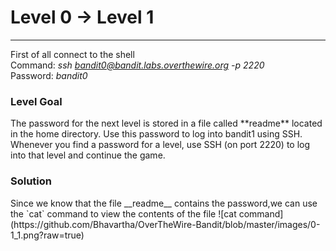 <h1>Level 0 → Level 1</h1><hr>

First of all connect to the shell<br>
Command: _ssh bandit0@bandit.labs.overthewire.org -p 2220_<br>
Password: _bandit0_<br>

<h3>Level Goal</h3>
The password for the next level is stored in a file called **readme** located in the home directory. Use this password to log into bandit1 using SSH. Whenever you find a password for a level, use SSH (on port 2220) to log into that level and continue the game.

<h3>Solution</h3>
Since we know that the file __readme__ contains the password,we can use the `cat` command to view the contents of the file
![cat command](https://github.com/Bhavartha/OverTheWire-Bandit/blob/master/images/0-1_1.png?raw=true)

